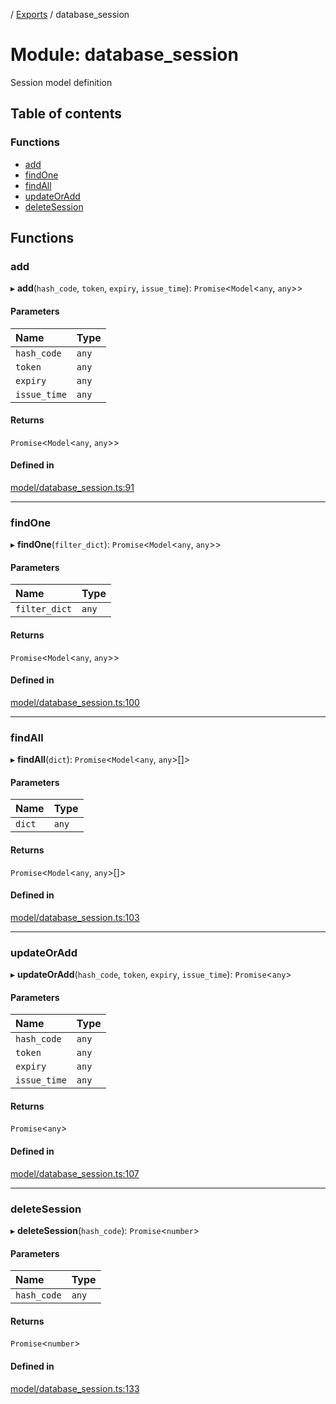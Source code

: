 [](../README.md) / [Exports](../modules.md) / database\_session

# Module: database\_session

Session model definition

## Table of contents

### Functions

- [add](database_session.md#add)
- [findOne](database_session.md#findone)
- [findAll](database_session.md#findall)
- [updateOrAdd](database_session.md#updateoradd)
- [deleteSession](database_session.md#deletesession)

## Functions

### add

▸ **add**(`hash_code`, `token`, `expiry`, `issue_time`): `Promise`<`Model`<`any`, `any`\>\>

#### Parameters

| Name | Type |
| :------ | :------ |
| `hash_code` | `any` |
| `token` | `any` |
| `expiry` | `any` |
| `issue_time` | `any` |

#### Returns

`Promise`<`Model`<`any`, `any`\>\>

#### Defined in

[model/database_session.ts:91](https://github.com/ieigen/eigen_service/blob/1208a86/src/model/database_session.ts#L91)

___

### findOne

▸ **findOne**(`filter_dict`): `Promise`<`Model`<`any`, `any`\>\>

#### Parameters

| Name | Type |
| :------ | :------ |
| `filter_dict` | `any` |

#### Returns

`Promise`<`Model`<`any`, `any`\>\>

#### Defined in

[model/database_session.ts:100](https://github.com/ieigen/eigen_service/blob/1208a86/src/model/database_session.ts#L100)

___

### findAll

▸ **findAll**(`dict`): `Promise`<`Model`<`any`, `any`\>[]\>

#### Parameters

| Name | Type |
| :------ | :------ |
| `dict` | `any` |

#### Returns

`Promise`<`Model`<`any`, `any`\>[]\>

#### Defined in

[model/database_session.ts:103](https://github.com/ieigen/eigen_service/blob/1208a86/src/model/database_session.ts#L103)

___

### updateOrAdd

▸ **updateOrAdd**(`hash_code`, `token`, `expiry`, `issue_time`): `Promise`<`any`\>

#### Parameters

| Name | Type |
| :------ | :------ |
| `hash_code` | `any` |
| `token` | `any` |
| `expiry` | `any` |
| `issue_time` | `any` |

#### Returns

`Promise`<`any`\>

#### Defined in

[model/database_session.ts:107](https://github.com/ieigen/eigen_service/blob/1208a86/src/model/database_session.ts#L107)

___

### deleteSession

▸ **deleteSession**(`hash_code`): `Promise`<`number`\>

#### Parameters

| Name | Type |
| :------ | :------ |
| `hash_code` | `any` |

#### Returns

`Promise`<`number`\>

#### Defined in

[model/database_session.ts:133](https://github.com/ieigen/eigen_service/blob/1208a86/src/model/database_session.ts#L133)
